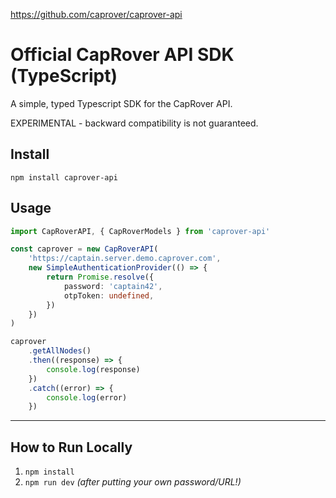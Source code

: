https://github.com/caprover/caprover-api

# Official CapRover API SDK (TypeScript)

A simple, typed Typescript SDK for the CapRover API.

EXPERIMENTAL - backward compatibility is not guaranteed.

## Install

```
npm install caprover-api
```

## Usage

```ts
import CapRoverAPI, { CapRoverModels } from 'caprover-api'

const caprover = new CapRoverAPI(
    'https://captain.server.demo.caprover.com',
    new SimpleAuthenticationProvider(() => {
        return Promise.resolve({
            password: 'captain42',
            otpToken: undefined,
        })
    })
)

caprover
    .getAllNodes()
    .then((response) => {
        console.log(response)
    })
    .catch((error) => {
        console.log(error)
    })
```

---

## **How to Run Locally**

1. `npm install`
2. `npm run dev` _(after putting your own password/URL!)_
